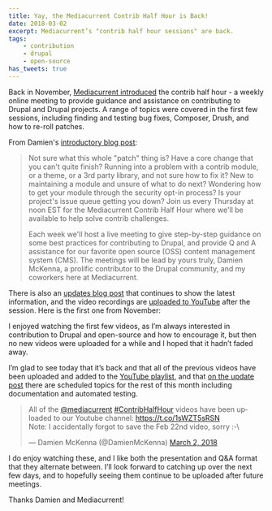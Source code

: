 ```yaml
---
title: Yay, the Mediacurrent Contrib Half Hour is Back!
date: 2018-03-02
excerpt: Mediacurrent’s "contrib half hour sessions" are back.
tags:
    - contribution
    - drupal
    - open-source
has_tweets: true
---
```


Back in November, [Mediacurrent introduced][1] the contrib half hour - a weekly
online meeting to provide guidance and assistance on contributing to Drupal and
Drupal projects. A range of topics were covered in the first few sessions,
including finding and testing bug fixes, Composer, Drush, and how to re-roll
patches.

From Damien's [introductory blog post][2]:

> Not sure what this whole "patch" thing is? Have a core change that you can't
> quite finish? Running into a problem with a contrib module, or a theme, or a
> 3rd party library, and not sure how to fix it? New to maintaining a module and
> unsure of what to do next? Wondering how to get your module through the
> security opt-in process? Is your project's issue queue getting you down? Join
> us every Thursday at noon EST for the Mediacurrent Contrib Half Hour where
> we'll be available to help solve contrib challenges.
>
> Each week we'll host a live meeting to give step-by-step guidance on some best
> practices for contributing to Drupal, and provide Q and A assistance for our
> favorite open source (OSS) content management system (CMS). The meetings will
> be lead by yours truly, Damien McKenna, a prolific contributor to the Drupal
> community, and my coworkers here at Mediacurrent.

There is also an [updates blog post][3] that continues to show the latest
information, and the video recordings are [uploaded to YouTube][0] after the
session. Here is the first one from November:

<!-- <div class="mb-4 talk-video">
<iframe width="678" height="408" src="//www.youtube.com/embed/8xHE5y1rA1g" frameborder="0" allowfullscreen></iframe>
</div> -->

I enjoyed watching the first few videos, as I’m always interested in
contribution to Drupal and open-source and how to encourage it, but then no new
videos were uploaded for a while and I hoped that it hadn’t faded away.

I’m glad to see today that it’s back and that all of the previous videos have
been uploaded and added to the [YouTube playlist][0], and that [on the update
post][3] there are scheduled topics for the rest of this month including
documentation and automated testing.

<div class="mb-4">
<blockquote class="twitter-tweet" data-cards="hidden" data-lang="en"><p lang="en" dir="ltr">All of the <a href="https://twitter.com/mediacurrent?ref_src=twsrc%5Etfw">@mediacurrent</a> <a href="https://twitter.com/hashtag/ContribHalfHour?src=hash&amp;ref_src=twsrc%5Etfw">#ContribHalfHour</a> videos have been uploaded to our Youtube channel: <a href="https://t.co/1sWZT5sRSN">https://t.co/1sWZT5sRSN</a><br>Note: I accidentally forgot to save the Feb 22nd video, sorry :-\</p>&mdash; Damien McKenna (@DamienMcKenna) <a href="https://twitter.com/DamienMcKenna/status/969668677980315649?ref_src=twsrc%5Etfw">March 2, 2018</a></blockquote>
</div>

I do enjoy watching these, and I like both the presentation and Q&A format that
they alternate between. I’ll look forward to catching up over the next few days,
and to hopefully seeing them continue to be uploaded after future meetings.

Thanks Damien and Mediacurrent!

[0]: https://www.youtube.com/playlist?list=PLu-MxhbnjI9rHroPvZO5LEUhr58Yl0j_F
[1]:
  https://www.mediacurrent.com/blog/introducing-mediacurrent-contrib-half-hour
[2]:
  https://www.mediacurrent.com/blog/introducing-mediacurrent-contrib-half-hour
[3]:
  https://www.mediacurrent.com/blog/updates-mediacurrent-contrib-half-hour-weekly-meeting
